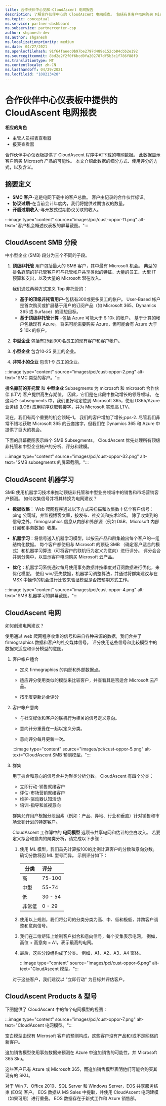 ```yaml
---
title: 合作伙伴中心见解-CloudAscent 电网报告
description: 了解合作伙伴中心的 CloudAscent 电网报表。 包括有关客户电网购买 Microsoft 产品的信息。
ms.topic: conceptual
ms.service: partner-dashboard
ms.subservice: partnercenter-csp
author: shganesh-dev
ms.author: shganesh
ms.localizationpriority: medium
ms.date: 04/27/2021
ms.openlocfilehash: 91f64faeec0b97be2797d489e152cb84cbb2e192
ms.sourcegitcommit: 8bd2e2f2f0f6bcd0fa202787df5b3c1f786f88f9
ms.translationtype: MT
ms.contentlocale: zh-CN
ms.lasthandoff: 04/29/2021
ms.locfileid: "108213428"
---
```

# <a name="cloudascent-propensity-reports-available-from-partner-center-dashboard"></a>合作伙伴中心仪表板中提供的 CloudAscent 电网报表

**相应的角色**

- 主管人员报表查看器
- 报表查看器

合作伙伴中心仪表板提供了 CloudAscent 程序中可下载的电网数据。 此数据显示客户购买 Microsoft 产品的可能性。  本文介绍此数据的细分方式、使用评分的方式，以及含义。

## <a name="summary-definitions"></a>摘要定义

- **SMC 客户**-这是电网下载中的客户总数。  客户由记录的合作伙伴标识。
- **协议过期**–在当前会计年度内，我们将提供过期协议的数量。
- **开启过期收入**–与开放式过期协议关联的收入。

:::image type="content" source="images/pci/cust-oppor-11.png" alt-text="客户机会概述仪表板的屏幕截图。":::

## <a name="cloudascent-smb-segmentation"></a>CloudAscent SMB 分段

中小型企业 (SMB) 段分为三个不同的子段。

1. **顶级非托管** 用户包括最大的 SMB 客户，其中最有 Microsoft 机会。 典型的排名靠前的非托管客户可与托管帐户共享类似的特征、大量的员工、大型 IT 预算和支出，以及大量的 Microsoft 潜在收入。

   我们通过两种方式定义 Top 非托管的：

   - **基于的顶级非托管用户**–包括有300或更多员工的帐户。 User-Based 帐户是首次购买或扩展基于用户的订阅产品（如 Microsoft 365、Dynamics 365 或 Surface）的理想目标。
   - **基于顶级非托管计算** –包括 Azure 可能大于 $ 10k 的帐户。 基于计算的帐户包括现有 Azure。 将来可能需要购买 Azure，但可能会有 Azure 大于 $ 10k 的帐户。

2. **中型企业** 包括有25到300名员工的现有客户和客户帐户。

3. **小型企业** 包含10-25 员工的企业。

4. **非常小的企业** 包含1-9 员工的企业。

:::image type="content" source="images/pci/cust-oppor-2.png" alt-text="SMC 类型的客户。":::

**排名靠前的非托管** 和 **中型企业** Subsegments 为 microsoft 和 microsoft 合作伙伴 (LTV) 客户提供高生存期值。 因此，它们是在此段中推动增长的领导领域。 在这两个 subsegments 中，我们更好地定位到 Microsoft 365，使用 D365/Azure 业务线 (LOB) 应用程序获取套接字，并为 Microsoft 实现高 LTV。

现在，我们有两个重要的机会领域–1。 我们的客户增加了增长;pps-2. 尽管我们非常不错地获取 Microsoft 365 的云套接字，但我们在 Dynamics 365 和 Azure 中提供了巨大的机会。

下面的屏幕截图表示四个 SMB Subsegments。 CloudAscent 优先处理所有顶级非托管和中型企业帐户的分析、评分和建模。

:::image type="content" source="images/pci/cust-oppor-32.png" alt-text="SMB subsegments 的屏幕截图。":::

## <a name="cloudascent-machine-learning"></a>CloudAscent 机器学习

SMB 使用机器学习技术来推动顶级非托管和中型业务领域中的销售和市场营销客户预测。 如何收集信号并将其转换为电网建议？

- **数据收集**： Web 爬网程序通过以下方式来扫描和收集数十亿个客户信号： ping 公司域，并监视博客文章，按发布、社交流和技术论坛。  除了收集到的信号之外，firmographics 信息从内部和外部源（例如 D&B、Microsoft 内部订阅和事务数据）收集。

- **机器学习**：将信号送入机器学习模型，以按云产品和群集输出每个客户的一组结构化数据。  每个客户都使用与 Microsoft 的顶级 SMB （确定客户适合的模式）和机器学习算法（可将客户的联机行为定义为意向）进行评分。 评分会合并到分类中，以显示客户电网购买 Microsoft 云产品。

- **优化**：机器学习系统通过每月使用事务数据并按季度对订阅数据进行优化，来优化模型。  使用 win/丢失数据，机器学习调整算法，并通过将群集建议与在 MSX 中操作的机会进行比较来验证模型是否按预期方式工作。

:::image type="content" source="images/pci/cust-oppor-4.png" alt-text="SMB 机器学习的屏幕截图。":::

## <a name="cloudascent-propensity"></a>CloudAscent 电网

如何创建电网建议？

使用通过 web 爬网程序收集的信号和来自各种来源的数据，我们合并了 firmographics 数据和客户的社交媒体信号。  评分使用这些信号和比较模型中的数据来适应和评分模型的意图。

1. 客户帐户适合

   - 定义 firmographics 的内部和外部数据点。

   - 适应评分使用类似的模型来比较客户，并查看其是否适合 Microsoft 云产品。

   - 按季度更新适合评分

2. 客户帐户意向

   - 与社交媒体和客户的联机行为相关的信号定义意向。

   - 意向计分重叠在一起以定义分类。

   - 意向评分每月更新一次。

   :::image type="content" source="images/pci/cust-oppor-5.png" alt-text="CloudAscent SMB 预测模型。":::

3. 群集

   用于拟合和意向的信号合并为聚类分析分数。 CloudAscent 有四个分类：

      - 立即行动-销售就绪客户
      - 评估-市场营销就绪客户
      - 维护-驱动器认知活动
      - 培训-指导和监视意向

   群集允许用户根据分段因素（例如：产品、异地、行业和垂直）针对销售和市场营销计划的特定客户。

   CloudAscent 工作簿中的 **电网模型** 选项卡共享电网和估计的空白收入。 若要定义拟合和意向的聚类分析，请完成以下步骤：

      1. 使用 ML 模型，我们首先计算按100的比例计算客户的分数和意向分数。  确切分数将因 ML 型号而异。  示例评分如下：

         |**分类**|**评分**|
         |---------|:---------|
         |高|75-100|
         |中型|55-74|
         |低|30 - 54|
         |非常低|0 - 29|

      2. 使用以上规则，我们将公司的分类分类为高、中、低和极低，并跨客户调整和意向信号。

      3. 我们在二维矩阵上绘制客户拟合和意向信号，每个交集表示电网。 例如，高位 + 高意向 = A1，表示最高的电网。

      4. 最后，这些分段组构成了分类。  例如，A1、A2、A3、A4 窗体。

         :::image type="content" source="images/pci/cust-oppor-6.png" alt-text="CloudAscent 模型。":::

   对于这些客户，我们建议以 "立即行动" 为目标并评估客户。

## <a name="cloudascent-products--models"></a>CloudAscent Products & 型号

下图提供了 CloudAscent 中的每个电网模型的视图：

:::image type="content" source="images/pci/cust-oppor-7.png" alt-text="CloudAscent 电网模型。":::

空白模型由现有 Microsoft 客户的预测构成，这些客户没有产品和/或不是网络的新客户。

追加销售模型使用事务数据来预测在 Azure 中追加销售的可能性，并 Microsoft 365 Sku。

这些客户已有 Azure 或 Microsoft 365，而追加销售模型表明他们可能会购买其现有的 SKU。

对于 Win 7、Office 2010、SQL Server 和 Windows Server，EOS 共享服务结束 (EOS) 客户。 EOS 数据从 MS Sales 中提取，并使用 CloudAscent 电网建模（如果可用）进行重叠。 EOS 数据存在于新式工作和 Azure 销售部。
